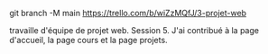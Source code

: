 git branch -M main
https://trello.com/b/wiZzMQfJ/3-projet-web

travaille d'équipe de projet web. Session 5.
J'ai contribué à la page d'accueil, la page cours et la page projets.
